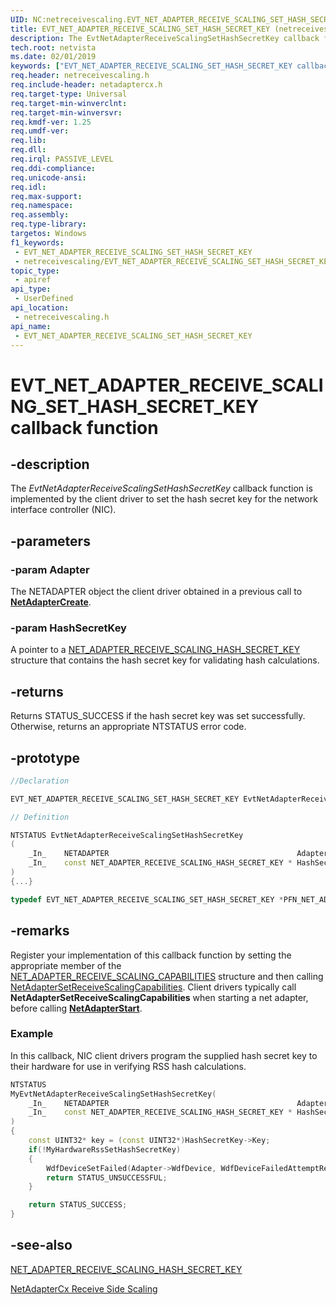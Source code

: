 ```yaml
---
UID: NC:netreceivescaling.EVT_NET_ADAPTER_RECEIVE_SCALING_SET_HASH_SECRET_KEY
title: EVT_NET_ADAPTER_RECEIVE_SCALING_SET_HASH_SECRET_KEY (netreceivescaling.h)
description: The EvtNetAdapterReceiveScalingSetHashSecretKey callback function is implemented by the client driver to set the hash secret key for the network interface controller (NIC).
tech.root: netvista
ms.date: 02/01/2019
keywords: ["EVT_NET_ADAPTER_RECEIVE_SCALING_SET_HASH_SECRET_KEY callback function"]
req.header: netreceivescaling.h
req.include-header: netadaptercx.h 
req.target-type: Universal
req.target-min-winverclnt: 
req.target-min-winversvr: 
req.kmdf-ver: 1.25
req.umdf-ver: 
req.lib: 
req.dll: 
req.irql: PASSIVE_LEVEL
req.ddi-compliance: 
req.unicode-ansi: 
req.idl: 
req.max-support: 
req.namespace: 
req.assembly: 
req.type-library: 
targetos: Windows
f1_keywords:
 - EVT_NET_ADAPTER_RECEIVE_SCALING_SET_HASH_SECRET_KEY
 - netreceivescaling/EVT_NET_ADAPTER_RECEIVE_SCALING_SET_HASH_SECRET_KEY
topic_type:
 - apiref
api_type:
 - UserDefined
api_location:
 - netreceivescaling.h
api_name:
 - EVT_NET_ADAPTER_RECEIVE_SCALING_SET_HASH_SECRET_KEY
---
```


# EVT_NET_ADAPTER_RECEIVE_SCALING_SET_HASH_SECRET_KEY callback function


## -description

The *EvtNetAdapterReceiveScalingSetHashSecretKey* callback function is implemented by the client driver to set the hash secret key for the network interface controller (NIC).

## -parameters

### -param Adapter 

The NETADAPTER object the client driver obtained in a previous call to [**NetAdapterCreate**](../netadapter/nf-netadapter-netadaptercreate.md).

### -param HashSecretKey

A pointer to a [NET_ADAPTER_RECEIVE_SCALING_HASH_SECRET_KEY](ns-netreceivescaling-_net_adapter_receive_scaling_hash_secret_key.md) structure that contains the hash secret key for validating hash calculations.

## -returns

Returns STATUS_SUCCESS if the hash secret key was set successfully. Otherwise, returns an appropriate NTSTATUS error code.

## -prototype

```cpp
//Declaration

EVT_NET_ADAPTER_RECEIVE_SCALING_SET_HASH_SECRET_KEY EvtNetAdapterReceiveScalingSetHashSecretKey; 

// Definition

NTSTATUS EvtNetAdapterReceiveScalingSetHashSecretKey 
(
	_In_	NETADAPTER 											Adapter,
	_In_	const NET_ADAPTER_RECEIVE_SCALING_HASH_SECRET_KEY *	HashSecretKey
)
{...}

typedef EVT_NET_ADAPTER_RECEIVE_SCALING_SET_HASH_SECRET_KEY *PFN_NET_ADAPTER_RECEIVE_SCALING_SET_HASH_SECRET_KEY;
```

## -remarks

Register your implementation of this callback function by setting the appropriate member of the [NET_ADAPTER_RECEIVE_SCALING_CAPABILITIES](ns-netreceivescaling-_net_adapter_receive_scaling_capabilities.md) structure and then calling [NetAdapterSetReceiveScalingCapabilities](nf-netreceivescaling-netadaptersetreceivescalingcapabilities.md). Client drivers typically call **NetAdapterSetReceiveScalingCapabilities** when starting a net adapter, before calling [**NetAdapterStart**](../netadapter/nf-netadapter-netadapterstart.md).



### Example

In this callback, NIC client drivers program the supplied hash secret key to their hardware for use in verifying RSS hash calculations.

```C++
NTSTATUS
MyEvtNetAdapterReceiveScalingSetHashSecretKey(
	_In_	NETADAPTER 											Adapter,
	_In_	const NET_ADAPTER_RECEIVE_SCALING_HASH_SECRET_KEY *	HashSecretKey	
)
{
	const UINT32* key = (const UINT32*)HashSecretKey->Key;
	if(!MyHardwareRssSetHashSecretKey)
	{
		WdfDeviceSetFailed(Adapter->WdfDevice, WdfDeviceFailedAttemptRestart);
		return STATUS_UNSUCCESSFUL;
	}

	return STATUS_SUCCESS;
}
```

## -see-also

[NET_ADAPTER_RECEIVE_SCALING_HASH_SECRET_KEY](ns-netreceivescaling-_net_adapter_receive_scaling_hash_secret_key.md)

[NetAdapterCx Receive Side Scaling](/windows-hardware/drivers/netcx/netadaptercx-receive-side-scaling-rss-)
